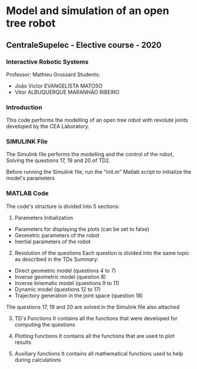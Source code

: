 # Model and simulation of an open tree robot
## CentraleSupelec - Elective course - 2020
### Interactive Robotic Systems

Professor: Mathieu Grossard
Students:
- João Victor EVANGELISTA MATOSO
- Vítor ALBUQUERQUE MARANHÃO RIBEIRO

### Introduction 
This code performs the modelling of an open tree robot with revolute joints
developed by the CEA Laboratory.

### SIMULINK File
The Simulink file performs the modelling and the control of the robot,
Solving the questions 17, 19 and 20 of TD2.

Before running the Simulink file,
run the "init.m" Matlab script to initialize the model's parameters

### MATLAB Code
The code's structure is divided into 5 sections:

1. Parameters Initialization
- Parameters for displaying the plots (can be set to false)
- Geometric parameters of the robot
- Inertial parameters of the robot

2. Resolution of the questions
Each question is divided into the same topic as described in the TDs
Summary:
- Direct geometric model (questions 4 to 7)
- Inverse geometric model (question 8)
- Inverse kinematic model (questions 9 to 11)
- Dynamic model (questions 12 to 17)
- Trajectory generation in the joint space (question 18)
   
The questions 17, 19 and 20 are solved in the Simulink file also attached

3. TD's Functions
   It contains all the functions that were developed for computing the questions

4. Plotting functions
   It contains all the functions that are used to plot results

5. Auxiliary functions
   It contains all mathematical functions used to help during calculations
